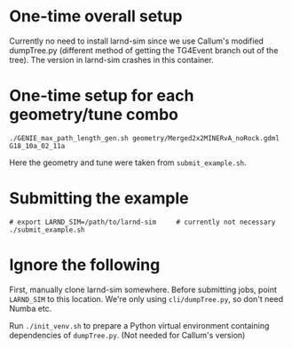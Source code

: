 # One-time overall setup

Currently no need to install larnd-sim since we use Callum's modified
dumpTree.py (different method of getting the TG4Event branch out of the tree).
The version in larnd-sim crashes in this container.

# One-time setup for each geometry/tune combo

``` shell
./GENIE_max_path_length_gen.sh geometry/Merged2x2MINERvA_noRock.gdml G18_10a_02_11a
```

Here the geometry and tune were taken from `submit_example.sh`.

# Submitting the example

``` shell
# export LARND_SIM=/path/to/larnd-sim     # currently not necessary
./submit_example.sh
```

# Ignore the following

First, manually clone larnd-sim somewhere. Before submitting jobs, point
`LARND_SIM` to this location. We're only using `cli/dumpTree.py`, so don't need
Numba etc.

Run `./init_venv.sh` to prepare a Python virtual environment containing
dependencies of `dumpTree.py`. (Not needed for Callum's version)
